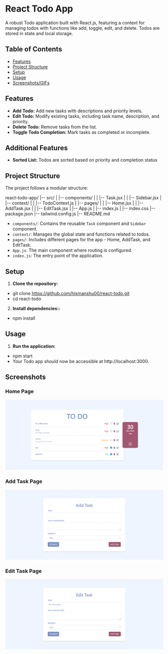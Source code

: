 # React Todo App

A robust Todo application built with React.js, featuring a context for managing todos with functions like add, toggle, edit, and delete. Todos are stored in state and local storage.

## Table of Contents
- [Features](#features)
- [Project Structure](#project-structure)
- [Setup](#setup)
- [Usage](#usage)
- [Screenshots/GIFs](#screenshotsgifs)

## Features

- **Add Todo:** Add new tasks with descriptions and priority levels.
- **Edit Todo:** Modify existing tasks, including task name, description, and priority.
- **Delete Todo:** Remove tasks from the list.
- **Toggle Todo Completion:** Mark tasks as completed or incomplete.

## Additional Features

- **Sorted List:** Todos are sorted based on priority and completion status

## Project Structure

The project follows a modular structure:

react-todo-app/
|-- src/
| |-- components/
| | |-- Task.jsx
| | |-- Sidebar.jsx
| |-- context/
| | |-- TodoContext.js
| |-- pages/
| | |-- Home.jsx
| | |-- AddTask.jsx
| | |-- EditTask.jsx
| |-- App.js
| |-- index.js
| |-- index.css
|-- package.json
|-- tailwind.config.js
|-- README.md

- `components/`: Contains the reusable `Task` component and `Sidebar` component.
- `context/`: Manages the global state and functions related to todos.
- `pages/`: Includes different pages for the app - Home, AddTask, and EditTask.
- `App.js`: The main component where routing is configured.
- `index.js`: The entry point of the application.

## Setup

1. **Clone the repository:**
- git clone https://github.com/hixmanshu00/react-todo.git
- cd react-todo

2. **Install dependencies::**
- npm install

## Usage
1. **Run the application:**
- npm start
- Your Todo app should now be accessible at http://localhost:3000.


## Screenshots

### Home Page
![Home Page](screenshots/home.png)

### Add Task Page
![Add Task Page](screenshots/AddTask.png)

### Edit Task Page
![Edit Task Page](screenshots/EditTask.png)
